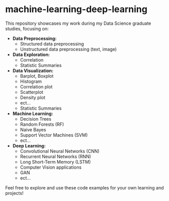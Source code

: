 # machine-learning-deep-learning

This repository showcases my work during my Data Science graduate studies, focusing on:

- **Data Preprocessing:**
  - Structured data preprocessing
  - Unstructured data preprocessing (text, image)
- **Data Exploration:**
  - Correlation
  - Statistic Summaries
- **Data Visualization:**
  - Barplot, Boxplot
  - Histogram
  - Correlation plot
  - Scatterplot
  - Density plot
  - ect...
  - Statistic Summaries   
- **Machine Learning:**
  - Decision Trees
  - Random Forests (RF)
  - Naive Bayes
  - Support Vector Machines (SVM)
  - ect...
- **Deep Learning:**
  - Convolutional Neural Networks (CNN)
  - Recurrent Neural Networks (RNN)
  - Long Short-Term Memory (LSTM)
  - Computer Vision applications
  - GAN
  - ect...

Feel free to explore and use these code examples for your own learning and projects!

